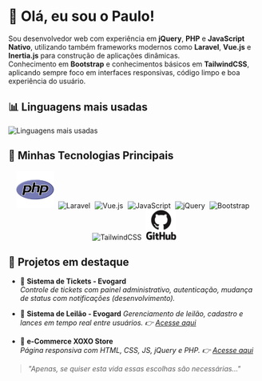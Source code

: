 # 👋 Olá, eu sou o Paulo!

Sou desenvolvedor web com experiência em **jQuery**, **PHP** e **JavaScript Nativo**, utilizando também frameworks modernos como **Laravel**, **Vue.js** e **Inertia.js** para construção de aplicações dinâmicas.  
Conhecimento em **Bootstrap** e conhecimentos básicos em **TailwindCSS**, aplicando sempre foco em interfaces responsivas, código limpo e boa experiência do usuário.

## 📊 Linguagens mais usadas

![Linguagens mais usadas](https://github-readme-stats.vercel.app/api/top-langs/?username=pccardoso&layout=compact&theme=radical)

## 🚀 Minhas Tecnologias Principais

<p align="center" background="gray">
  <!-- PHP -->
  <img src="https://github.com/devicons/devicon/blob/master/icons/php/php-original.svg" width="75" style="margin-right:5px" alt="PHP"/>

  <!-- Laravel (imagem alternativa) -->
  <img src="https://static-00.iconduck.com/assets.00/laravel-icon-497x512-uwybstke.png" width="65" style="margin-right:5px" alt="Laravel"/>

  <!-- Vue.js -->
  <img src="https://cdn.jsdelivr.net/gh/devicons/devicon/icons/vuejs/vuejs-original.svg" width="70" style="margin-right:5px" alt="Vue.js"/>

  <!-- JavaScript -->
  <img src="https://cdn.jsdelivr.net/gh/devicons/devicon/icons/javascript/javascript-original.svg" width="70" style="margin-right:5px" alt="JavaScript"/>

  <!-- jQuery -->
  <img src="https://cdn.jsdelivr.net/gh/devicons/devicon/icons/jquery/jquery-original.svg" width="70" style="margin-right:5px" alt="jQuery"/>

  <!-- Bootstrap -->
  <img src="https://cdn.jsdelivr.net/gh/devicons/devicon/icons/bootstrap/bootstrap-original.svg" width="70" style="margin-right:5px" alt="Bootstrap"/>

  <!-- TailwindCSS (imagem alternativa) -->
  <img src="https://www.vectorlogo.zone/logos/tailwindcss/tailwindcss-icon.svg" width="70" style="margin-right:5px" alt="TailwindCSS"/>

  <!-- GitHub -->
  <img src="https://github.com/devicons/devicon/blob/master/icons/github/github-original-wordmark.svg" width="60" alt="GitHub"/>
</p>

## 📂 Projetos em destaque

- 🎫 **Sistema de Tickets - Evogard**  
  *Controle de tickets com painel administrativo, autenticação, mudança de status com notificações (desenvolvimento).*

- 💸 **Sistema de Leilão - Evogard**
  *Gerenciamento de leilão, cadastro e lances em tempo real entre usuários.*
  *👉 [Acesse aqui](https://www.usexoxo.com.br/leilao/index.php)*

- 💎 **e-Commerce XOXO Store**  
  *Página responsiva com HTML, CSS, JS, jQuery e PHP.*
  *👉 [Acesse aqui](https://www.usexoxo.com.br/app/page/index.php)*

> *"Apenas, se quiser esta vida essas escolhas são necessárias..."*
